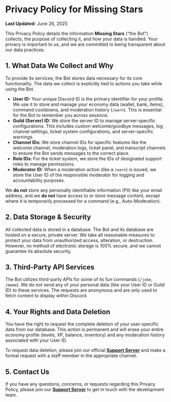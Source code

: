 # Privacy Policy for Missing Stars

**Last Updated:** June 26, 2025

This Privacy Policy details the information **Missing Stars** ("the Bot") collects, the purpose of collecting it, and how your data is handled. Your privacy is important to us, and we are committed to being transparent about our data practices.

## 1. What Data We Collect and Why

To provide its services, the Bot stores data necessary for its core functionality. The data we collect is explicitly tied to actions you take while using the Bot.

-   **User ID:** Your unique Discord ID is the primary identifier for your profile. We use it to store and manage your economy data (wallet, bank, items), command cooldowns, and moderation history (`/warn`). This is essential for the Bot to remember you across sessions.
-   **Guild (Server) ID:** We store the server ID to manage server-specific configurations. This includes custom welcome/goodbye messages, log channel settings, ticket system configurations, and server-specific warnings.
-   **Channel IDs:** We store channel IDs for specific features like the welcome channel, moderation logs, ticket panel, and transcript channels to ensure the Bot sends messages to the correct place.
-   **Role IDs:** For the ticket system, we store the IDs of designated support roles to manage permissions.
-   **Moderator ID:** When a moderation action (like a `/warn`) is issued, we store the User ID of the responsible moderator for logging and accountability purposes.

We **do not** store any personally identifiable information (PII) like your email address, and we **do not** have access to or store message content, except where it is temporarily processed for a command (e.g., Auto-Moderation).

## 2. Data Storage & Security

All collected data is stored in a database. The Bot and its database are hosted on a secure, private server. We take all reasonable measures to protect your data from unauthorized access, alteration, or destruction. However, no method of electronic storage is 100% secure, and we cannot guarantee its absolute security.

## 3. Third-Party API Services

The Bot utilizes third-party APIs for some of its fun commands (`/joke`, `/meme`). We do not send any of your personal data (like your User ID or Guild ID) to these services. The requests are anonymous and are only used to fetch content to display within Discord.

## 4. Your Rights and Data Deletion

You have the right to request the complete deletion of your user-specific data from our database. This action is permanent and will erase your entire economy profile (levels, XP, balance, inventory) and any moderation history associated with your User ID.

To request data deletion, please join our official **[Support Server](https://discord.gg/asRaJG9zCc)** and make a formal request with a staff member in the appropriate channel.

## 5. Contact Us

If you have any questions, concerns, or requests regarding this Privacy Policy, please join our **[Support Server](https://discord.gg/asRaJG9zCc)** to get in touch with the development team.
